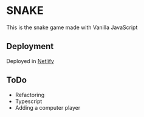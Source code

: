 # SNAKE

This is the snake game made with Vanilla JavaScript

## Deployment

Deployed in [Netlify](https://vermillion-souffle-083e6e.netlify.app/)

## ToDo

- Refactoring
- Typescript
- Adding a computer player